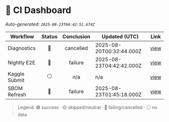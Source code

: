 # 🚦 CI Dashboard

_Auto-generated: `2025-08-23T04:42:51.674Z`_

| Workflow | Status | Conclusion | Updated (UTC) | Link |
|---|:---:|:---:|---|---|
| Diagnostics | 🔴 | cancelled | 2025-08-20T00:32:44.000Z | [view](https://github.com/bartytime4life/ArielSensorArray/actions/runs/17085098246) |
| Nightly E2E | 🔴 | failure | 2025-08-23T04:42:42.000Z | [view](https://github.com/bartytime4life/ArielSensorArray/actions/runs/17171338705) |
| Kaggle Submit | ⚪ | n/a | n/a | [view]( ) |
| SBOM Refresh | 🔴 | failure | 2025-08-23T01:45:18.000Z | [view](https://github.com/bartytime4life/ArielSensorArray/actions/runs/17169653220) |

> Legend: 🟢 success · 🟡 skipped/neutral · 🔴 failing/cancelled · ⚪ no data